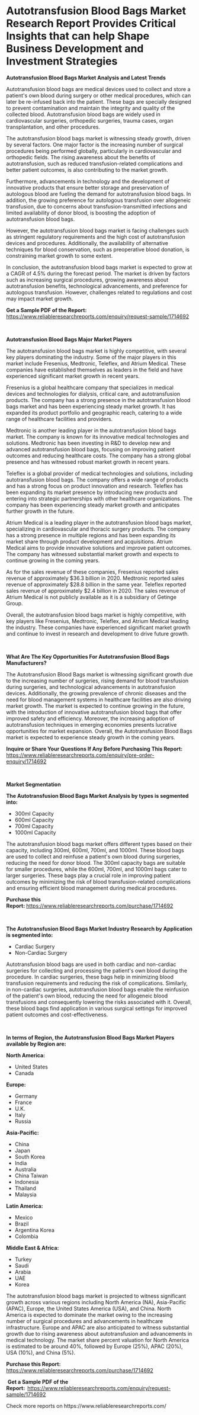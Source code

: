 <p><h1>Autotransfusion Blood Bags Market Research Report Provides Critical Insights that can help Shape Business Development and Investment Strategies</h1></p><p><strong>Autotransfusion Blood Bags Market Analysis and Latest Trends</strong></p>
<p><p>Autotransfusion blood bags are medical devices used to collect and store a patient's own blood during surgery or other medical procedures, which can later be re-infused back into the patient. These bags are specially designed to prevent contamination and maintain the integrity and quality of the collected blood. Autotransfusion blood bags are widely used in cardiovascular surgeries, orthopedic surgeries, trauma cases, organ transplantation, and other procedures.</p><p>The autotransfusion blood bags market is witnessing steady growth, driven by several factors. One major factor is the increasing number of surgical procedures being performed globally, particularly in cardiovascular and orthopedic fields. The rising awareness about the benefits of autotransfusion, such as reduced transfusion-related complications and better patient outcomes, is also contributing to the market growth.</p><p>Furthermore, advancements in technology and the development of innovative products that ensure better storage and preservation of autologous blood are fueling the demand for autotransfusion blood bags. In addition, the growing preference for autologous transfusion over allogeneic transfusion, due to concerns about transfusion-transmitted infections and limited availability of donor blood, is boosting the adoption of autotransfusion blood bags.</p><p>However, the autotransfusion blood bags market is facing challenges such as stringent regulatory requirements and the high cost of autotransfusion devices and procedures. Additionally, the availability of alternative techniques for blood conservation, such as preoperative blood donation, is constraining market growth to some extent.</p><p>In conclusion, the autotransfusion blood bags market is expected to grow at a CAGR of 4.5% during the forecast period. The market is driven by factors such as increasing surgical procedures, growing awareness about autotransfusion benefits, technological advancements, and preference for autologous transfusion. However, challenges related to regulations and cost may impact market growth.</p></p>
<p><strong>Get a Sample PDF of the Report:&nbsp;</strong> <a href="https://www.reliableresearchreports.com/enquiry/request-sample/1714692">https://www.reliableresearchreports.com/enquiry/request-sample/1714692</a></p>
<p>&nbsp;</p>
<p><strong>Autotransfusion Blood Bags Major Market Players</strong></p>
<p><p>The autotransfusion blood bags market is highly competitive, with several key players dominating the industry. Some of the major players in this market include Fresenius, Medtronic, Teleflex, and Atrium Medical. These companies have established themselves as leaders in the field and have experienced significant market growth in recent years.</p><p>Fresenius is a global healthcare company that specializes in medical devices and technologies for dialysis, critical care, and autotransfusion products. The company has a strong presence in the autotransfusion blood bags market and has been experiencing steady market growth. It has expanded its product portfolio and geographic reach, catering to a wide range of healthcare facilities and providers. </p><p>Medtronic is another leading player in the autotransfusion blood bags market. The company is known for its innovative medical technologies and solutions. Medtronic has been investing in R&D to develop new and advanced autotransfusion blood bags, focusing on improving patient outcomes and reducing healthcare costs. The company has a strong global presence and has witnessed robust market growth in recent years.</p><p>Teleflex is a global provider of medical technologies and solutions, including autotransfusion blood bags. The company offers a wide range of products and has a strong focus on product innovation and research. Teleflex has been expanding its market presence by introducing new products and entering into strategic partnerships with other healthcare organizations. The company has been experiencing steady market growth and anticipates further growth in the future.</p><p>Atrium Medical is a leading player in the autotransfusion blood bags market, specializing in cardiovascular and thoracic surgery products. The company has a strong presence in multiple regions and has been expanding its market share through product development and acquisitions. Atrium Medical aims to provide innovative solutions and improve patient outcomes. The company has witnessed substantial market growth and expects to continue growing in the coming years.</p><p>As for the sales revenue of these companies, Fresenius reported sales revenue of approximately $36.3 billion in 2020. Medtronic reported sales revenue of approximately $28.8 billion in the same year. Teleflex reported sales revenue of approximately $2.4 billion in 2020. The sales revenue of Atrium Medical is not publicly available as it is a subsidiary of Getinge Group.</p><p>Overall, the autotransfusion blood bags market is highly competitive, with key players like Fresenius, Medtronic, Teleflex, and Atrium Medical leading the industry. These companies have experienced significant market growth and continue to invest in research and development to drive future growth.</p></p>
<p>&nbsp;</p>
<p><strong>What Are The Key Opportunities For Autotransfusion Blood Bags Manufacturers?</strong></p>
<p><p>The Autotransfusion Blood Bags market is witnessing significant growth due to the increasing number of surgeries, rising demand for blood transfusion during surgeries, and technological advancements in autotransfusion devices. Additionally, the growing prevalence of chronic diseases and the need for blood management systems in healthcare facilities are also driving market growth. The market is expected to continue growing in the future, with the introduction of innovative autotransfusion blood bags that offer improved safety and efficiency. Moreover, the increasing adoption of autotransfusion techniques in emerging economies presents lucrative opportunities for market expansion. Overall, the Autotransfusion Blood Bags market is expected to experience steady growth in the coming years.</p></p>
<p><strong>Inquire or Share Your Questions If Any Before Purchasing This Report:</strong> <a href="https://www.reliableresearchreports.com/enquiry/pre-order-enquiry/1714692">https://www.reliableresearchreports.com/enquiry/pre-order-enquiry/1714692</a></p>
<p>&nbsp;</p>
<p><strong>Market Segmentation</strong></p>
<p><strong>The Autotransfusion Blood Bags Market Analysis by types is segmented into:</strong></p>
<p><ul><li>300ml Capacity</li><li>600ml Capacity</li><li>700ml Capacity</li><li>1000ml Capacity</li></ul></p>
<p><p>The autotransfusion blood bags market offers different types based on their capacity, including 300ml, 600ml, 700ml, and 1000ml. These blood bags are used to collect and reinfuse a patient's own blood during surgeries, reducing the need for donor blood. The 300ml capacity bags are suitable for smaller procedures, while the 600ml, 700ml, and 1000ml bags cater to larger surgeries. These bags play a crucial role in improving patient outcomes by minimizing the risk of blood transfusion-related complications and ensuring efficient blood management during medical procedures.</p></p>
<p><strong>Purchase this Report:&nbsp;</strong><a href="https://www.reliableresearchreports.com/purchase/1714692">https://www.reliableresearchreports.com/purchase/1714692</a></p>
<p>&nbsp;</p>
<p><strong>The Autotransfusion Blood Bags Market Industry Research by Application is segmented into:</strong></p>
<p><ul><li>Cardiac Surgery</li><li>Non-Cardiac Surgery</li></ul></p>
<p><p>Autotransfusion blood bags are used in both cardiac and non-cardiac surgeries for collecting and processing the patient's own blood during the procedure. In cardiac surgeries, these bags help in minimizing blood transfusion requirements and reducing the risk of complications. Similarly, in non-cardiac surgeries, autotransfusion blood bags enable the reinfusion of the patient's own blood, reducing the need for allogeneic blood transfusions and consequently lowering the risks associated with it. Overall, these blood bags find application in various surgical settings for improved patient outcomes and cost-effectiveness.</p></p>
<p>&nbsp;</p>
<p><strong>In terms of Region, the Autotransfusion Blood Bags Market Players available by Region are:</strong></p>
<p>
    <p> <strong> North America: </strong>
        <ul>
            <li>United States</li>
            <li>Canada</li>
        </ul>
        </p> 
    <p> <strong> Europe: </strong>
        <ul>
            <li>Germany</li>
            <li>France</li>
            <li>U.K.</li>
            <li>Italy</li>
            <li>Russia</li>
        </ul>
        </p> 
    <p> <strong> Asia-Pacific: </strong>
        <ul>
            <li>China</li>
            <li>Japan</li>
            <li>South Korea</li>
            <li>India</li>
            <li>Australia</li>
            <li>China Taiwan</li>
            <li>Indonesia</li>
            <li>Thailand</li>
            <li>Malaysia</li>
        </ul>
        </p> 
    <p> <strong> Latin America: </strong>
        <ul>
            <li>Mexico</li>
            <li>Brazil</li>
            <li>Argentina Korea</li>
            <li>Colombia</li>
        </ul>
        </p> 
    <p> <strong> Middle East & Africa: </strong>
        <ul>
            <li>Turkey</li>
            <li>Saudi</li>
            <li>Arabia</li>
            <li>UAE</li>
            <li>Korea</li>
        </ul>
    </p>
    </p>
<p><p>The autotransfusion blood bags market is projected to witness significant growth across various regions including North America (NA), Asia-Pacific (APAC), Europe, the United States America (USA), and China. North America is expected to dominate the market owing to the increasing number of surgical procedures and advancements in healthcare infrastructure. Europe and APAC are also anticipated to witness substantial growth due to rising awareness about autotransfusion and advancements in medical technology. The market share percent valuation for North America is estimated to be around 40%, followed by Europe (25%), APAC (20%), USA (10%), and China (5%).</p></p>
<p><strong>Purchase this Report: </strong><a href="https://www.reliableresearchreports.com/purchase/1714692">https://www.reliableresearchreports.com/purchase/1714692</a></p>
<p>&nbsp;<strong>Get a Sample PDF of the Report:&nbsp;&nbsp;</strong><a href="https://www.reliableresearchreports.com/enquiry/request-sample/1714692">https://www.reliableresearchreports.com/enquiry/request-sample/1714692</a></p>
<p><strong></strong></p>
<p>Check more reports on https://www.reliableresearchreports.com/</p>